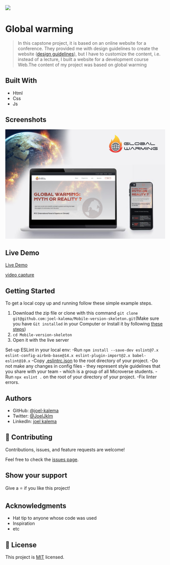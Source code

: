 ![](https://img.shields.io/badge/Microverse-blueviolet)

# Global warming

> In this capstone project, it is based on an online website for a conference. They provided me with design guidelines to create the website ([design guidelines](https://www.behance.net/gallery/29845175/CC-Global-Summit-2015)), but I have to customize the content, i.e. instead of a lecture, I built a website for a development course Web.The content of my project was based on global warming

## Built With

- Html
- Css
- Js

## Screenshots

![Mobile version screeshot](img/live.jpg)

## Live Demo

[Live Demo](https://joel-kalema.github.io/Global-warming/)

[video capture](https://www.loom.com/share/7889dce932244524af88161859bba13e)

## Getting Started

To get a local copy up and running follow these simple example steps.

1. Download the zip file or clone with this command `git clone git@github.com:joel-kalema/Mobile-version-skeleton.git`(Make sure you have `Git installed` in your Computer or Install it by following [these steps](https://git-scm.com/book/en/v2/Getting-Started-Installing-Git))
2. `cd Mobile-version-skeleton`
3. Open it with the live server

Set-up ESLint in your local env:
-Run `npm install --save-dev eslint@7.x eslint-config-airbnb-base@14.x eslint-plugin-import@2.x babel-eslint@10.x`
-Copy [.eslintrc.json](https://github.com/microverseinc/linters-config/blob/master/html-css-js/.eslintrc.json) to the root directory of your project.
-Do not make any changes in config files - they represent style guidelines that you share with your team - which is a group of all Microverse students.
-Run `npx eslint .` on the root of your directory of your project.
-Fix linter errors.

## Authors

- GitHub: [@joel-kalema](https://github.com/joel-kalema)
- Twitter: [@JoelJklm](https://www.linkedin.com/in/joel-kalema-30518a230/)
- LinkedIn: [joel kalema](https://twitter.com/JoelJklm)

## 🤝 Contributing

Contributions, issues, and feature requests are welcome!

Feel free to check the [issues page](https://github.com/joel-kalema/Global-warming/issues).

## Show your support

Give a ⭐️ if you like this project!

## Acknowledgments

- Hat tip to anyone whose code was used
- Inspiration
- etc

## 📝 License

This project is [MIT](./MIT.md) licensed.
